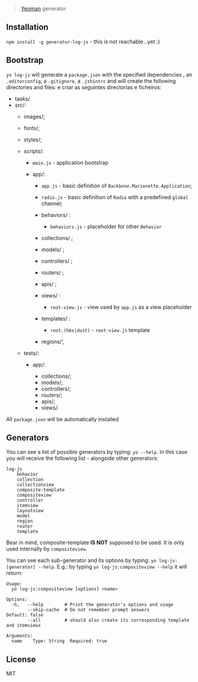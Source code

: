 > [Yeoman](http://yeoman.io) generator

## Installation

`npm install -g generator-log-js` - this is not reachable...yet :)

## Bootstrap

`yo log-js` will generate a `package.json` with the specified dependencies , an `.editorconfig`, a `.gitignore`, a `.jshintrc` and will create the following directories and files: e criar as seguintes directorias e ficheiros:

* tasks/
* src/:
  * images/;
  * fonts/;
  * styles/;
  * scripts/:

      * `main.js` - application bootstrap
      * app/:

          * `app.js` - basic definition of `Backbone.Marionette.Application`;
          * `radio.js` - basic definition of `Radio` with a predefined `global` channel;
          * behaviors/ :

              * `behaviors.js` - placeholder for other `Behavior`

          * collections/ ; 
          * models/ ;
          * controllers/ ;
          * routers/ ;
          * apis/ ;
          * views/ :

              * `root-view.js` - view used by `app.js` as a view placeholder

          * templates/ :

               * `root.(hbs|dust)` - `root-view.js` template

          * regions/',

  * tests/:

      * app/:

          * collections/;
          * models/;
          * controllers/;
          * routers/;
          * apis/;
          * views/.

All `package.json` will be automatically installed

## Generators

You can see a list of possible generators by typing: `yo --help`. In this case you will receive the following list - alongside other generators:

```
log-js
    behavior
    collection
    collectionview
    composite-template
    compositeview
    controller
    itemview
    layoutview
    model
    region
    router
    template
```

Bear in mind, composite-template **IS NOT** supposed to be used. It is only used internally by `compositeview`.

You can see each sub-generator and its options by typing: `yo log-js:[generator] --help`. E.g.: by typing `yo log-js:compositeview --help` it will return:

```
Usage:
  yo log-js:compositeview [options] <name>

Options:
  -h,   --help        # Print the generator's options and usage
        --skip-cache  # Do not remember prompt answers                               Default: false
        --all         # should also create its corresponding template and itemviews

Arguments:
  name    Type: String  Required: true
```

## License

MIT